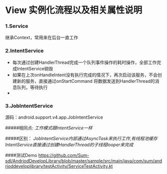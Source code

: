 # View 实例化流程以及相关属性说明


### 1.Service
继承Context，常用来在后台一直工作

### 2.IntentService
* 每次通过创建HandlerThread完成一个队列事件操作的耗时操作，全部工作完成IntentService销毁
* 如果在上次onHandleIntent没有执行完成的情况下，再次启动该服务，不会创建新的服务，直接通过onStartCommand
    将数据发送到HandlerThread的消息队列，等待执行
* 


### 3.JobIntentService
源码：android.support.v4.app.JobIntentService

#####相同点:
*工作模式跟IntentService一样*

#####区别：
*JobIntentService内部通过AsyncTask来执行工作,有线程池缓存*
*IntentService直接通过创建HandlerThread的子线程looper来完成*

####测试Demo
https://github.com/Sum-sdl/AndriodDevelopLibrary/blob/master/sample/src/main/java/com/sum/andrioddeveloplibrary/testActivity/ServiceTestActivity.kt